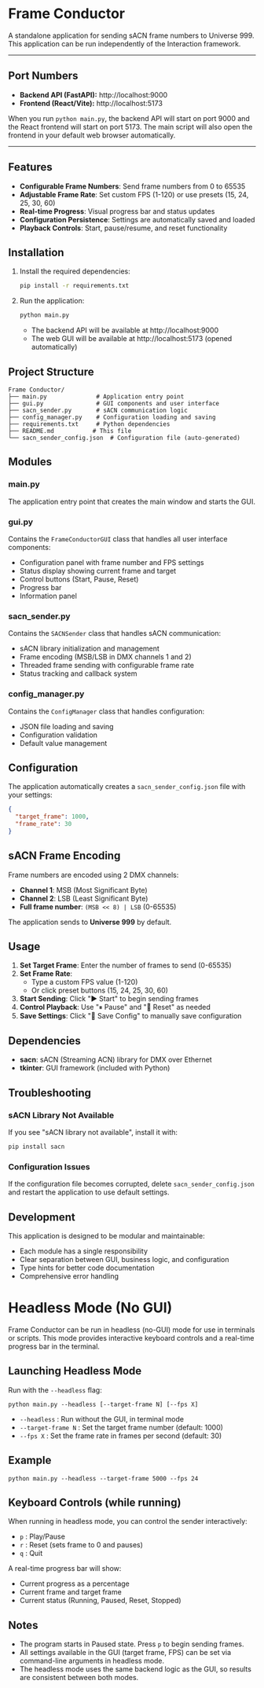 # Frame Conductor

A standalone application for sending sACN frame numbers to Universe 999. This application can be run independently of the Interaction framework.

---

## Port Numbers

- **Backend API (FastAPI):** http://localhost:9000
- **Frontend (React/Vite):** http://localhost:5173

When you run `python main.py`, the backend API will start on port 9000 and the React frontend will start on port 5173. The main script will also open the frontend in your default web browser automatically.

---

## Features

- **Configurable Frame Numbers**: Send frame numbers from 0 to 65535
- **Adjustable Frame Rate**: Set custom FPS (1-120) or use presets (15, 24, 25, 30, 60)
- **Real-time Progress**: Visual progress bar and status updates
- **Configuration Persistence**: Settings are automatically saved and loaded
- **Playback Controls**: Start, pause/resume, and reset functionality

## Installation

1. Install the required dependencies:
   ```bash
   pip install -r requirements.txt
   ```

2. Run the application:
   ```bash
   python main.py
   ```
   - The backend API will be available at http://localhost:9000
   - The web GUI will be available at http://localhost:5173 (opened automatically)

## Project Structure

```
Frame Conductor/
├── main.py              # Application entry point
├── gui.py               # GUI components and user interface
├── sacn_sender.py       # sACN communication logic
├── config_manager.py    # Configuration loading and saving
├── requirements.txt     # Python dependencies
├── README.md           # This file
└── sacn_sender_config.json  # Configuration file (auto-generated)
```

## Modules

### main.py
The application entry point that creates the main window and starts the GUI.

### gui.py
Contains the `FrameConductorGUI` class that handles all user interface components:
- Configuration panel with frame number and FPS settings
- Status display showing current frame and target
- Control buttons (Start, Pause, Reset)
- Progress bar
- Information panel

### sacn_sender.py
Contains the `SACNSender` class that handles sACN communication:
- sACN library initialization and management
- Frame encoding (MSB/LSB in DMX channels 1 and 2)
- Threaded frame sending with configurable frame rate
- Status tracking and callback system

### config_manager.py
Contains the `ConfigManager` class that handles configuration:
- JSON file loading and saving
- Configuration validation
- Default value management

## Configuration

The application automatically creates a `sacn_sender_config.json` file with your settings:

```json
{
  "target_frame": 1000,
  "frame_rate": 30
}
```

## sACN Frame Encoding

Frame numbers are encoded using 2 DMX channels:
- **Channel 1**: MSB (Most Significant Byte)
- **Channel 2**: LSB (Least Significant Byte)
- **Full frame number**: `(MSB << 8) | LSB` (0-65535)

The application sends to **Universe 999** by default.

## Usage

1. **Set Target Frame**: Enter the number of frames to send (0-65535)
2. **Set Frame Rate**: 
   - Type a custom FPS value (1-120)
   - Or click preset buttons (15, 24, 25, 30, 60)
3. **Start Sending**: Click "▶ Start" to begin sending frames
4. **Control Playback**: Use "⏸ Pause" and "🔄 Reset" as needed
5. **Save Settings**: Click "💾 Save Config" to manually save configuration

## Dependencies

- **sacn**: sACN (Streaming ACN) library for DMX over Ethernet
- **tkinter**: GUI framework (included with Python)

## Troubleshooting

### sACN Library Not Available
If you see "sACN library not available", install it with:
```bash
pip install sacn
```

### Configuration Issues
If the configuration file becomes corrupted, delete `sacn_sender_config.json` and restart the application to use default settings.

## Development

This application is designed to be modular and maintainable:
- Each module has a single responsibility
- Clear separation between GUI, business logic, and configuration
- Type hints for better code documentation
- Comprehensive error handling 

# Headless Mode (No GUI)

Frame Conductor can be run in headless (no-GUI) mode for use in terminals or scripts. This mode provides interactive keyboard controls and a real-time progress bar in the terminal.

## Launching Headless Mode

Run with the `--headless` flag:

```
python main.py --headless [--target-frame N] [--fps X]
```

- `--headless` : Run without the GUI, in terminal mode
- `--target-frame N` : Set the target frame number (default: 1000)
- `--fps X` : Set the frame rate in frames per second (default: 30)

## Example

```
python main.py --headless --target-frame 5000 --fps 24
```

## Keyboard Controls (while running)

When running in headless mode, you can control the sender interactively:

- `p` : Play/Pause
- `r` : Reset (sets frame to 0 and pauses)
- `q` : Quit

A real-time progress bar will show:
- Current progress as a percentage
- Current frame and target frame
- Current status (Running, Paused, Reset, Stopped)

## Notes
- The program starts in Paused state. Press `p` to begin sending frames.
- All settings available in the GUI (target frame, FPS) can be set via command-line arguments in headless mode.
- The headless mode uses the same backend logic as the GUI, so results are consistent between both modes. 